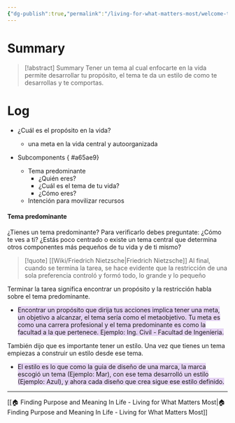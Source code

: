 ```yaml
---
{"dg-publish":true,"permalink":"/living-for-what-matters-most/welcome-to-week-1/"}
---
```


# Summary
>[!abstract] Summary
> Tener un tema al cual enfocarte en la vida permite desarrollar tu propósito, el tema te da un estilo de como te desarrollas y te comportas.

# Log
- ¿Cuál es el propósito en la vida?
   - una meta en la vida central y autoorganizada
- Subcomponents
{ #a65ae9}

   - Tema predominante
      - ¿Quién eres?
      - ¿Cuál es el tema de tu vida?
      - ¿Cómo eres?
   - Intención para movilizar recursos

#### Tema predominante
¿Tienes un tema predominante? Para verificarlo debes preguntate: ¿Cómo te ves a ti? ¿Estás poco centrado o existe un tema central que determina otros componentes más pequeños de tu vida y de ti mismo?

> [!quote] [[Wiki/Friedrich Nietzsche\|Friedrich Nietzsche]]
> Al final, cuando se termina la tarea, se hace evidente que la restricción de una sola preferencia controló y formó todo, lo grande y lo pequeño 

Terminar la tarea significa encontrar un propósito y la restricción habla sobre el tema predominante. 
 - <span style="background:rgba(136, 49, 204, 0.2)">Encontrar un propósito que dirija tus acciones implica tener una meta, un objetivo a alcanzar, el tema sería como el metaobjetivo. Tu meta es como una carrera profesional y el tema predominante es como la facultad a la que pertenece. Ejemplo: Ing. Civil - Facultad de Ingeníeria.</span>

También dijo que es importante tener un estilo. Una vez que tienes un tema empiezas a construir un estilo desde ese tema.
 - <span style="background:rgba(136, 49, 204, 0.2)">El estilo es lo que como la guia de diseño de una marca, la marca escogió un tema (Ejemplo: Mar), con ese tema desarrolló un estilo (Ejemplo: Azul), y ahora cada diseño que crea sigue ese estilo definido.</span>

---
[[🏠 Finding Purpose and Meaning In Life - Living for What Matters Most\|🏠 Finding Purpose and Meaning In Life - Living for What Matters Most]]
